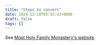 ```yaml
---
title: "Steps to convert"
date: 2024-12-18T05:52:43+0000
draft: false
tags: []
---
```


See [Most Holy Family Monastery's website](https://vaticancatholic.com/catholic-baptism-steps-to-convert/).

